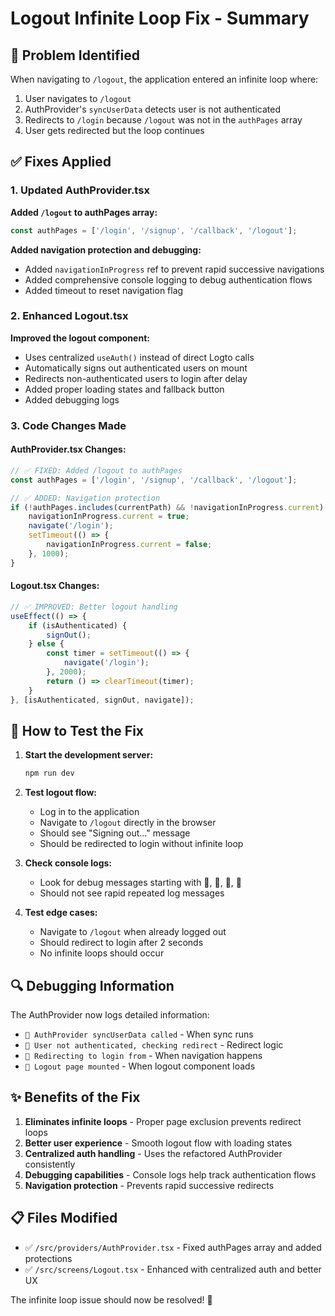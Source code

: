 # Logout Infinite Loop Fix - Summary

## 🐛 Problem Identified
When navigating to `/logout`, the application entered an infinite loop where:
1. User navigates to `/logout` 
2. AuthProvider's `syncUserData` detects user is not authenticated
3. Redirects to `/login` because `/logout` was not in the `authPages` array
4. User gets redirected but the loop continues

## ✅ Fixes Applied

### 1. Updated AuthProvider.tsx
**Added `/logout` to authPages array:**
```typescript
const authPages = ['/login', '/signup', '/callback', '/logout'];
```

**Added navigation protection and debugging:**
- Added `navigationInProgress` ref to prevent rapid successive navigations
- Added comprehensive console logging to debug authentication flows
- Added timeout to reset navigation flag

### 2. Enhanced Logout.tsx  
**Improved the logout component:**
- Uses centralized `useAuth()` instead of direct Logto calls
- Automatically signs out authenticated users on mount
- Redirects non-authenticated users to login after delay
- Added proper loading states and fallback button
- Added debugging logs

### 3. Code Changes Made

#### AuthProvider.tsx Changes:
```typescript
// ✅ FIXED: Added /logout to authPages
const authPages = ['/login', '/signup', '/callback', '/logout'];

// ✅ ADDED: Navigation protection
if (!authPages.includes(currentPath) && !navigationInProgress.current) {
    navigationInProgress.current = true;
    navigate('/login');
    setTimeout(() => {
        navigationInProgress.current = false;
    }, 1000);
}
```

#### Logout.tsx Changes:
```typescript
// ✅ IMPROVED: Better logout handling
useEffect(() => {
    if (isAuthenticated) {
        signOut();
    } else {
        const timer = setTimeout(() => {
            navigate('/login');
        }, 2000);
        return () => clearTimeout(timer);
    }
}, [isAuthenticated, signOut, navigate]);
```

## 🧪 How to Test the Fix

1. **Start the development server:**
   ```bash
   npm run dev
   ```

2. **Test logout flow:**
   - Log in to the application
   - Navigate to `/logout` directly in the browser
   - Should see "Signing out..." message
   - Should be redirected to login without infinite loop

3. **Check console logs:**
   - Look for debug messages starting with 🔄, 🚫, 🔀, 🚪
   - Should not see rapid repeated log messages

4. **Test edge cases:**
   - Navigate to `/logout` when already logged out
   - Should redirect to login after 2 seconds
   - No infinite loops should occur

## 🔍 Debugging Information

The AuthProvider now logs detailed information:
- `🔄 AuthProvider syncUserData called` - When sync runs
- `🚫 User not authenticated, checking redirect` - Redirect logic
- `🔀 Redirecting to login from` - When navigation happens
- `🚪 Logout page mounted` - When logout component loads

## ✨ Benefits of the Fix

1. **Eliminates infinite loops** - Proper page exclusion prevents redirect loops
2. **Better user experience** - Smooth logout flow with loading states
3. **Centralized auth handling** - Uses the refactored AuthProvider consistently
4. **Debugging capabilities** - Console logs help track authentication flows
5. **Navigation protection** - Prevents rapid successive redirects

## 📋 Files Modified

- ✅ `/src/providers/AuthProvider.tsx` - Fixed authPages array and added protections
- ✅ `/src/screens/Logout.tsx` - Enhanced with centralized auth and better UX

The infinite loop issue should now be resolved! 🎉
